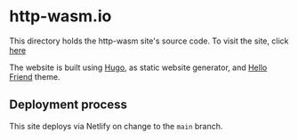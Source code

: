 # http-wasm.io

This directory holds the http-wasm site's source code. To visit the site, click [here](https://http-wasm.io/)

The website is built using [Hugo](https://gohugo.io/), as static website
generator, and [Hello Friend](https://github.com/panr/hugo-theme-hello-friend) theme.

## Deployment process
This site deploys via Netlify on change to the `main` branch.
